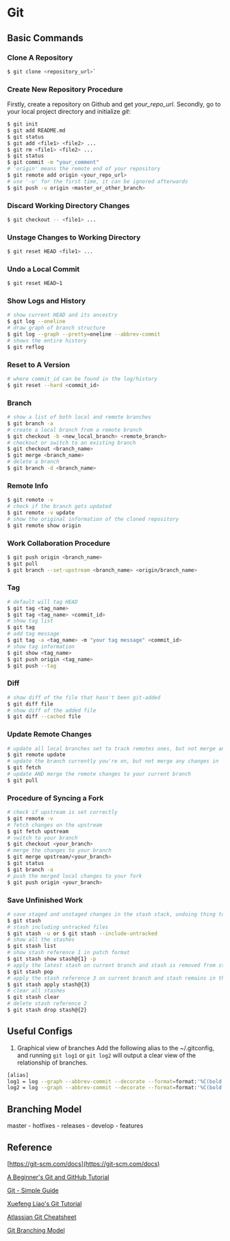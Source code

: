# Git

## Basic Commands

### Clone A Repository

```sh
$ git clone <repository_url>`
```

### Create New Repository Procedure

Firstly, create a repository on Github and get *your_repo_url*. Secondly, go to your local project directory and initialize *git*:

```sh
$ git init
$ git add README.md
$ git status
$ git add <file1> <file2> ...
$ git rm <file1> <file2> ...
$ git status
$ git commit -m "your_comment"
# 'origin' means the remote end of your repository
$ git remote add origin <your_repo_url>
# use '-u' for the first time, it can be ignored afterwards
$ git push -u origin <master_or_other_branch>
```

### Discard Working Directory Changes

```sh
$ git checkout -- <file1> ...
```

### Unstage Changes to Working Directory

```sh
$ git reset HEAD <file1> ...
```

### Undo a Local Commit

```sh
$ git reset HEAD~1
```

### Show Logs and History

```sh
# show current HEAD and its ancestry
$ git log --oneline
# draw graph of branch structure
$ git log --graph --pretty=oneline --abbrev-commit
# shows the entire history
$ git reflog
```

### Reset to A Version

```sh
# where commit_id can be found in the log/history
$ git reset --hard <commit_id>
```

### Branch

```sh
# show a list of both local and remote branches
$ git branch -a
# create a local branch from a remote branch
$ git checkout -b <new_local_branch> <remote_branch>
# checkout or switch to an existing branch
$ git checkout <branch_name>
$ git merge <branch_name>
# delete a branch
$ git branch -d <branch_name>
```

### Remote Info

```sh
$ git remote -v
# check if the branch gets updated
$ git remote -v update
# show the original information of the cloned repository
$ git remote show origin
```

### Work Collaboration Procedure

```sh
$ git push origin <branch_name>
$ git pull
$ git branch --set-upstream <branch_name> <origin/branch_name>
```

### Tag

```sh
# default will tag HEAD
$ git tag <tag_name>
$ git tag <tag_name> <commit_id>
# show tag list
$ git tag
# add tag message
$ git tag -a <tag_name> -m "your tag message" <commit_id>
# show tag information
$ git show <tag_name>
$ git push origin <tag_name>
$ git push --tag
```

### Diff

```sh
# show diff of the file that hasn't been git-added
$ git diff file
# show diff of the added file
$ git diff --cached file
```

### Update Remote Changes

```sh
# update all local branches set to track remotes ones, but not merge any changes in
$ git remote update
# update the branch currently you're on, but not merge any changes in
$ git fetch
# update AND merge the remote changes to your current branch
$ git pull
```

### Procedure of Syncing a Fork

```sh
# check if upstream is set correctly
$ git remote -v
# fetch changes on the upstream
$ git fetch upstream
# switch to your branch
$ git checkout <your_branch>
# merge the changes to your branch
$ git merge upstream/<your_branch>
$ git status
$ git branch -a
# push the merged local changes to your fork
$ git push origin <your_branch>
```

### Save Unfinished Work

```sh
# save staged and unstaged changes in the stash stack, undoing thing to the latest commit
$ git stash
# stash including untracked files
$ git stash -u or $ git stash --include-untracked
# show all the stashes
$ git stash list
# show stash reference 1 in patch format
$ git stash show stash@{1} -p
# apply the latest stash on current branch and stash is removed from stack
$ git stash pop
# apply the stash reference 3 on current branch and stash remains in the stack
$ git stash apply stash@{3}
# clear all stashes
$ git stash clear
# delete stash reference 2
$ git stash drop stash@{2}
```

## Useful Configs

1. Graphical view of branches
Add the following alias to the ~/.gitconfig, and running `git log1` or `git log2` will output a clear view of the relationship of branches.

```sh
[alias]
log1 = log --graph --abbrev-commit --decorate --format=format:'%C(bold blue)%h%C(reset) - %C(bold green)(%ar)%C(reset) %C(white)%s%C(reset) %C(dim white)- %an%C(reset)%C(bold yellow)%d%C(reset)' --all
log2 = log --graph --abbrev-commit --decorate --format=format:'%C(bold blue)%h%C(reset) - %C(bold cyan)%aD%C(reset) %C(bold green)(%ar)%C(reset)%C(bold yellow)%d%C(reset)%n''%C(white)%s%C(reset) %C(dim white)- %an%C(reset)' --all
```

## Branching Model

master - hotfixes - releases - develop - features

## Reference

[https://git-scm.com/docs](https://git-scm.com/docs)

[A Beginner's Git and GitHub Tutorial](https://blog.udacity.com/2015/06/a-beginners-git-github-tutorial.html)

[Git - Simple Guide](http://rogerdudler.github.io/git-guide/)

[Xuefeng Liao's Git Tutorial](https://www.liaoxuefeng.com/wiki/0013739516305929606dd18361248578c67b8067c8c017b000)

[Atlassian Git Cheatsheet](https://www.atlassian.com/git/tutorials/atlassian-git-cheatsheet)

[Git Branching Model](https://nvie.com/posts/a-successful-git-branching-model/)
